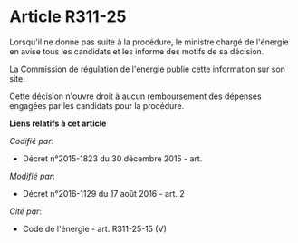 # Article R311-25

Lorsqu'il ne donne pas suite à la procédure, le ministre chargé de l'énergie en avise tous les candidats et les informe des
motifs de sa décision.

La Commission de régulation de l'énergie publie cette information sur son site. 

Cette décision n'ouvre droit à aucun remboursement des dépenses engagées par les candidats pour la procédure.

**Liens relatifs à cet article**

_Codifié par_:

  - Décret n°2015-1823 du 30 décembre 2015 - art.

_Modifié par_:

  - Décret n°2016-1129 du 17 août 2016 - art. 2

_Cité par_:

  - Code de l'énergie - art. R311-25-15 (V)
